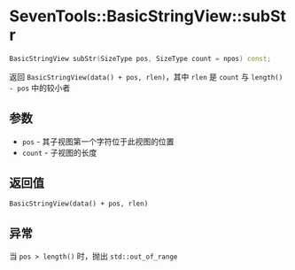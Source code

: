 # SevenTools::BasicStringView::subStr

```cpp
BasicStringView subStr(SizeType pos, SizeType count = npos) const;
```

返回 `BasicStringView(data() + pos, rlen)`，其中 `rlen` 是 `count` 与 `length() - pos` 中的较小者

## 参数

- `pos` \- 其子视图第一个字符位于此视图的位置
- `count` \- 子视图的长度

## 返回值

`BasicStringView(data() + pos, rlen)`

## 异常

当 `pos > length()` 时，抛出 `std::out_of_range`